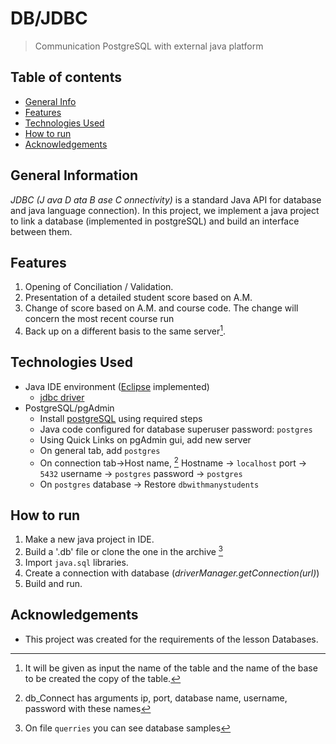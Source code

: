 # DB/JDBC
> Communication PostgreSQL with external java platform
 
  
 ## Table of contents
* [General Info](#general-information)
* [Features](#features)
* [Technologies Used](#technologies-used)
* [How to run](#how-to-run)
* [Acknowledgements](#acknowledgements)

## General Information
_JDBC (J ava D ata B ase C onnectivity)_ is a standard Java API for database and java language connection). In this project, we implement a java project to link a database (implemented in postgreSQL) and build an interface between them.  


## Features
1. Opening of Conciliation / Validation. 
2. Presentation of a detailed student score based on A.M. 
3. Change of score based on A.M. and course code. The change will concern the most recent course run 
4. Back up on a different basis to the same server[^1].

 ## Technologies Used
* Java IDE environment ([Eclipse](https://www.eclipse.org/downloads/packages/) implemented)
    * [jdbc driver](https://jdbc.postgresql.org/download/)
* PostgreSQL/pgAdmin
    * Install [postgreSQL](https://www.postgresql.org/download/) using required steps
    * Java code configured for database superuser password: `postgres`
    * Using Quick Links on pgAdmin gui, add new server
    * On general tab, add `postgres`
    * On connection tab->Host name, [^3]
        Hostname ->  `localhost`
        port     ->  `5432`
        username ->  `postgres`
        password ->  `postgres`
    * On `postgres` database -> Restore `dbwithmanystudents`

        

## How to run
1. Make a new java project in IDE.
2. Build a '.db' file or clone the one in the archive [^2]
2. Import  `java.sql` libraries.
3. Create a connection with database (_driverManager.getConnection(url)_)
4. Build and run.

## Acknowledgements
- This project was created for the requirements of the lesson Databases.


[^1]: It will be given as input the name of the table and the name of the base to be created the copy of the table.
[^2]: On file `querries` you can see database samples
[^3]: db_Connect has arguments ip, port, database name, username, password with these names

